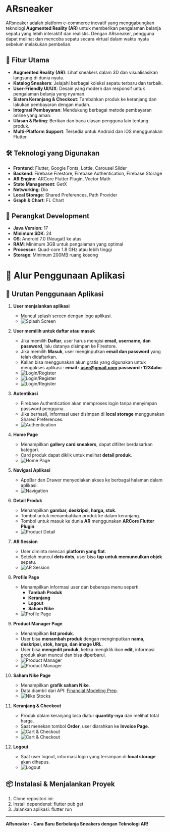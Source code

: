 # ARsneaker

ARsneaker adalah platform e-commerce inovatif yang menggabungkan teknologi **Augmented Reality (AR)** untuk memberikan pengalaman belanja sepatu yang lebih interaktif dan realistis. Dengan ARsneaker, pengguna dapat melihat dan mencoba sepatu secara virtual dalam waktu nyata sebelum melakukan pembelian.

## 🚀 Fitur Utama

- **Augmented Reality (AR)**: Lihat sneakers dalam 3D dan visualisasikan langsung di dunia nyata.
- **Katalog Sneakers**: Jelajahi berbagai koleksi sepatu terbaru dan terbaik.
- **User-Friendly UI/UX**: Desain yang modern dan responsif untuk pengalaman belanja yang nyaman.
- **Sistem Keranjang & Checkout**: Tambahkan produk ke keranjang dan lakukan pembayaran dengan mudah.
- **Integrasi Pembayaran**: Mendukung berbagai metode pembayaran online yang aman.
- **Ulasan & Rating**: Berikan dan baca ulasan pengguna lain tentang produk.
- **Multi-Platform Support**: Tersedia untuk Android dan iOS menggunakan Flutter.

## 🛠️ Teknologi yang Digunakan

- **Frontend**: Flutter, Google Fonts, Lottie, Carousel Slider
- **Backend**: Firebase Firestore, Firebase Authentication, Firebase Storage
- **AR Engine**: ARCore Flutter Plugin, Vector Math
- **State Management**: GetX
- **Networking**: Dio
- **Local Storage**: Shared Preferences, Path Provider
- **Graph & Chart**: FL Chart

## 📱 Perangkat Development

- **Java Version**: 17
- **Minimum SDK**: 24
- **OS**: Android 7.0 (Nougat) ke atas 
- **RAM**: Minimum 3GB untuk pengalaman yang optimal
- **Processor**: Quad-core 1.8 GHz atau lebih tinggi
- **Storage**: Minimum 200MB ruang kosong

# 📌 Alur Penggunaan Aplikasi

## 🔄 Urutan Penggunaan Aplikasi

1. **User menjalankan aplikasi**

   - Muncul splash screen dengan logo aplikasi.
   - ![Splash Screen](assets/images/image1.jpeg)

2. **User memilih untuk daftar atau masuk**

   - Jika memilih **Daftar**, user harus mengisi **email, username, dan password**, lalu datanya disimpan ke Firestore.
   - Jika memilih **Masuk**, user menginputkan **email dan password** yang telah didaftarkan.
   - Kalian bisa menggunakan akun gratis yang digunakan untuk mengakses aplikasi :
     **email : user@gmail.com**
     **password : 1234abc**
   - ![Login/Register](assets/images/image2.jpeg)
   - ![Login/Register](assets/images/image22.jpeg)
   - ![Login/Register](assets/images/image23.jpeg)

3. **Autentikasi**

   - Firebase Authentication akan memproses login tanpa menyimpan password pengguna.
   - Jika berhasil, informasi user disimpan di **local storage** menggunakan Shared Preferences.
   - ![Authentication](assets/images/image3.jpeg)

4. **Home Page**

   - Menampilkan **gallery card sneakers**, dapat difilter berdasarkan kategori.
   - Card produk dapat diklik untuk melihat **detail produk**.
   - ![Home Page](assets/images/image4.jpeg)

5. **Navigasi Aplikasi**

   - AppBar dan Drawer menyediakan akses ke berbagai halaman dalam aplikasi.
   - ![Navigation](assets/images/image5.jpeg)

6. **Detail Produk**

   - Menampilkan **gambar, deskripsi, harga, stok**.
   - Tombol untuk menambahkan produk ke dalam keranjang.
   - Tombol untuk masuk ke dunia **AR** menggunakan **ARCore Flutter Plugin**.
   - ![Product Detail](assets/images/image6.jpeg)

7. **AR Session**

   - User diminta mencari **platform yang flat**.
   - Setelah muncul **dots dots**, user bisa **tap untuk memunculkan objek** sepatu.
   - ![AR Session](assets/images/image7.jpeg)

8. **Profile Page**

   - Menampilkan informasi user dan beberapa menu seperti:
     - **Tambah Produk**
     - **Keranjang**
     - **Logout**
     - **Saham Nike**
   - ![Profile Page](assets/images/image8.jpeg)

9. **Product Manager Page**

   - Menampilkan **list produk**.
   - User bisa **menambah produk** dengan menginputkan **nama, deskripsi, stok, harga, dan image URL**.
   - User bisa **mengedit produk**, ketika mengklik ikon **edit**, informasi produk akan muncul dan bisa diperbarui.
   - ![Product Manager](assets/images/image9.jpeg)
   - ![Product Manager](assets/images/image92.jpeg)

10. **Saham Nike Page**

    - Menampilkan **grafik saham Nike**.
    - Data diambil dari API: [Financial Modeling Prep](https://financialmodelingprep.com/api/v3/historical-price-full/NKE?apikey=YOUR_API_KEY).
    - ![Nike Stocks](assets/images/image10.jpeg)

11. **Keranjang & Checkout**

    - Produk dalam keranjang bisa diatur **quantity-nya** dan melihat total harga.
    - Saat menekan tombol **Order**, user diarahkan ke **Invoice Page**.
    - ![Cart & Checkout](assets/images/image11.jpeg)
    - ![Cart & Checkout](assets/images/image112.jpeg)

12. **Logout**
    - Saat user logout, informasi login yang tersimpan di **local storage** akan dihapus.
    - ![Logout](assets/images/image12.jpeg)

## 📦 Instalasi & Menjalankan Proyek

1. Clone repositori ini:
2. Install dependensi:
   flutter pub get
3. Jalankan aplikasi:
   flutter run

---

**ARsneaker - Cara Baru Berbelanja Sneakers dengan Teknologi AR!**
